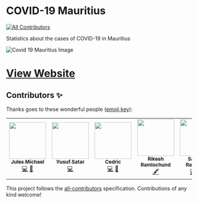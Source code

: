 # COVID-19 Mauritius
<!-- ALL-CONTRIBUTORS-BADGE:START - Do not remove or modify this section -->
[![All Contributors](https://img.shields.io/badge/all_contributors-6-orange.svg?style=flat-square)](#contributors-)
<!-- ALL-CONTRIBUTORS-BADGE:END -->

Statistics about the cases of COVID-19 in Mauritius

![Covid 19 Mauritius Image](https://github.com/MrSunshyne/covid19-mauritius/raw/master/public/og-image.jpg)

# [View Website](https://covid19.ramgolam.com)
## Contributors ✨

Thanks goes to these wonderful people ([emoji key](https://allcontributors.org/docs/en/emoji-key)):

<!-- ALL-CONTRIBUTORS-LIST:START - Do not remove or modify this section -->
<!-- prettier-ignore-start -->
<!-- markdownlint-disable -->
<table>
  <tr>
    <td align="center"><a href="https://gophers.mu"><img src="https://avatars3.githubusercontent.com/u/38979769?v=4" width="100px;" alt=""/><br /><sub><b>Jules Michael</b></sub></a><br /><a href="https://github.com/MrSunshyne/covid19-mauritius/commits?author=JulesMike" title="Code">💻</a> <a href="https://github.com/MrSunshyne/covid19-mauritius/issues?q=author%3AJulesMike" title="Bug reports">🐛</a></td>
    <td align="center"><a href="https://fluxy.net"><img src="https://avatars3.githubusercontent.com/u/949842?v=4" width="100px;" alt=""/><br /><sub><b>Yusuf Satar</b></sub></a><br /><a href="https://github.com/MrSunshyne/covid19-mauritius/commits?author=fluxynet" title="Code">💻</a></td>
    <td align="center"><a href="https://github.com/cedpoilly"><img src="https://avatars3.githubusercontent.com/u/11003819?v=4" width="100px;" alt=""/><br /><sub><b>Cedric</b></sub></a><br /><a href="https://github.com/MrSunshyne/covid19-mauritius/commits?author=cedpoilly" title="Code">💻</a> <a href="https://github.com/MrSunshyne/covid19-mauritius/issues?q=author%3Acedpoilly" title="Bug reports">🐛</a></td>
    <td align="center"><a href="https://paperboat.io"><img src="https://avatars3.githubusercontent.com/u/3250906?v=4" width="100px;" alt=""/><br /><sub><b>Rikesh Ramlochund</b></sub></a><br /><a href="#content-rrikesh" title="Content">🖋</a></td>
    <td align="center"><a href="https://sandeep.ramgolam.com"><img src="https://avatars1.githubusercontent.com/u/1721611?v=4" width="100px;" alt=""/><br /><sub><b>Sandeep Ramgolam</b></sub></a><br /><a href="https://github.com/MrSunshyne/covid19-mauritius/commits?author=MrSunshyne" title="Code">💻</a> <a href="#design-MrSunshyne" title="Design">🎨</a> <a href="#maintenance-MrSunshyne" title="Maintenance">🚧</a></td>
    <td align="center"><a href="https://github.com/isitlunchtimeyet"><img src="https://avatars1.githubusercontent.com/u/36814895?v=4" width="100px;" alt=""/><br /><sub><b>isitlunchtimeyet</b></sub></a><br /><a href="#content-isitlunchtimeyet" title="Content">🖋</a></td>
  </tr>
</table>

<!-- markdownlint-enable -->
<!-- prettier-ignore-end -->
<!-- ALL-CONTRIBUTORS-LIST:END -->

This project follows the [all-contributors](https://github.com/all-contributors/all-contributors) specification. Contributions of any kind welcome!